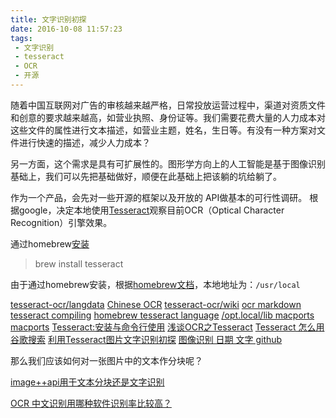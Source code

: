 ```yaml
---
title: 文字识别初探
date: 2016-10-08 11:57:23
tags:
 - 文字识别
 - tesseract
 - OCR
 - 开源
---
```


随着中国互联网对广告的审核越来越严格，日常投放运营过程中，渠道对资质文件和创意的要求越来越高，如营业执照、身份证等。我们需要花费大量的人力成本对这些文件的属性进行文本描述，如营业主题，姓名，生日等。有没有一种方案对文件进行快速的描述，减少人力成本？

另一方面，这个需求是具有可扩展性的。图形学方向上的人工智能是基于图像识别基础上，我们可以先把基础做好，顺便在此基础上把该躺的坑给躺了。

作为一个产品，会先对一些开源的框架以及开放的 API做基本的可行性调研。
根据google，决定本地使用[Tesseract](https://github.com/tesseract-ocr/tesseract)观察目前OCR（Optical Character Recognition）引擎效果。

通过homebrew[安装](https://github.com/tesseract-ocr/tesseract#installing-tesseract)
> brew install tesseract

由于通过homebrew安装，根据[homebrew文档](http://brew.sh/index_zh-cn.html)，本地地址为：`/usr/local`
 
[tesseract-ocr/langdata](https://github.com/tesseract-ocr/langdata)
[Chinese OCR](https://blog.philippklaus.de/2011/01/chinese-ocr/)
[tesseract-ocr/wiki](https://github.com/tesseract-ocr/tesseract/wiki)
[ocr markdown](https://gist.github.com/henrik/1967035)
[tesseract compiling](https://github.com/tesseract-ocr/tesseract/wiki/Compiling)
[homebrew tesseract language](https://www.google.com.hk/search?newwindow=1&q=homebrew++tesseract+language&cad=h)
[/opt.local/lib macports](https://www.google.com.hk/search?newwindow=1&q=%2Fopt%2Flocal%2Flib+macports&cad=h)
[macports](https://trac.macports.org/wiki/FAQ)
[Tesseract:安装与命令行使用](http://www.zmonster.me/2015/04/17/tesseract-install-usage.html)
[浅谈OCR之Tesseract](http://www.cnblogs.com/brooks-dotnet/archive/2010/10/05/1844203.html)
[Tesseract 怎么用 谷歌搜索](https://www.google.com.hk/search?ie=utf-8&oe=UTF-8&hl=zh-CN&q=Tesseract+%E6%80%8E%E4%B9%88%E7%94%A8&gws_rd=ssl)
[利用Tesseract图片文字识别初探](https://tonydeng.github.io/2016/07/28/on-the-use-of-tesseract-picture-text-recognition/)
[图像识别 日期 文字   github](https://www.google.com.hk/search?newwindow=1&c2coff=1&safe=strict&hl=zh-CN&q=%E5%9B%BE%E5%83%8F%E8%AF%86%E5%88%AB+%E6%97%A5%E6%9C%9F+%E6%96%87%E5%AD%97+++github&oq=%E5%9B%BE%E5%83%8F%E8%AF%86%E5%88%AB+%E6%97%A5%E6%9C%9F+%E6%96%87%E5%AD%97+++github&gs_l=serp.3...41815.45626.0.46078.7.7.0.0.0.0.213.992.0j6j1.7.0....0...1c.1j4.64.serp..0.1.135...30i10k1.AFSagTaMses)

那么我们应该如何对一张图片中的文本作分块呢？

[image++api用于文本分块还是文字识别](http://www.imageplusplus.com/#demo)

[OCR 中文识别用哪种软件识别率比较高？](https://www.zhihu.com/question/19593313)